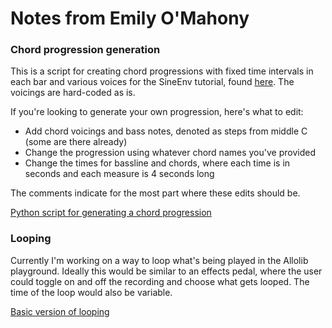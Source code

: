 # Notes from Emily O'Mahony

### Chord progression generation
This is a script for creating chord progressions with fixed time intervals in each bar and various voices for the SineEnv tutorial, found [here](https://github.com/AlloSphere-Research-Group/allolib_playground/blob/master/tutorials/synthesis/01_SineEnv.cpp). The voicings are hard-coded as is. 

If you're looking to generate your own progression, here's what to edit:
* Add chord voicings and bass notes, denoted as steps from middle C (some are there already)
* Change the progression using whatever chord names you've provided
* Change the times for bassline and chords, where each time is in seconds and each measure is 4 seconds long

The comments indicate for the most part where these edits should be.

[Python script for generating a chord progression](src/chords.py)



### Looping
Currently I'm working on a way to loop what's being played in the Allolib playground. Ideally this would be similar to an effects pedal, where the user could toggle on and off the recording and choose what gets looped. The time of the loop would also be variable. 

[Basic version of looping](src/my_sine.cpp)
